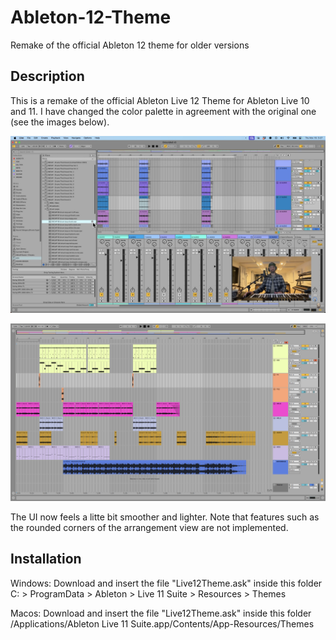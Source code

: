 # Ableton-12-Theme
Remake of the official Ableton 12 theme for older versions


## Description

This is a remake of the official Ableton Live 12 Theme for Ableton Live 10 and 11. I have changed the color palette in agreement with the original one (see the images below). 

![Official theme of Ableton Live 12...](https://github.com/ipfungi/Ableton-12-Theme/blob/main/Offical.png)


![and my remake.](https://github.com/ipfungi/Ableton-12-Theme/blob/main/Remake.png)

The UI now feels a litte bit smoother and lighter. Note that features such as the rounded corners of the arrangement view are not implemented.


## Installation

Windows: Download and insert the file "Live12Theme.ask" inside this folder C: > ProgramData > Ableton > Live 11 Suite > Resources > Themes 

Macos: Download and insert the file "Live12Theme.ask" inside this folder /Applications/Ableton Live 11 Suite.app/Contents/App-Resources/Themes

